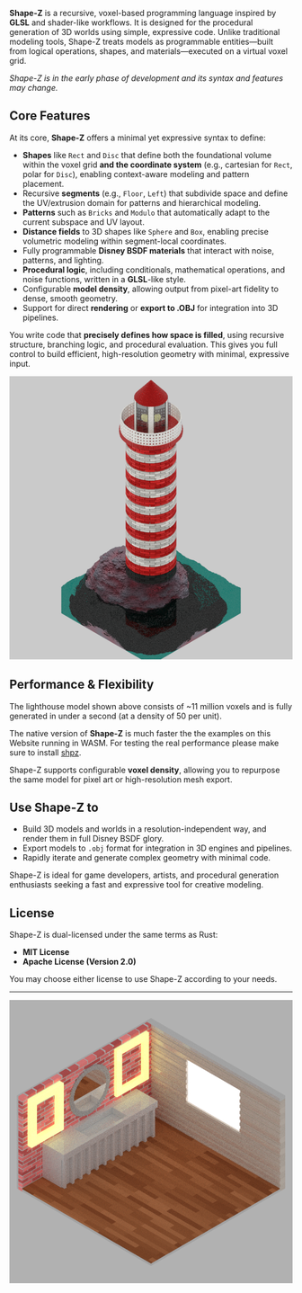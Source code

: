 
**Shape-Z** is a recursive, voxel-based programming language inspired by **GLSL** and shader-like workflows. It is designed for the procedural generation of 3D worlds using simple, expressive code. Unlike traditional modeling tools, Shape-Z treats models as programmable entities—built from logical operations, shapes, and materials—executed on a virtual voxel grid.

*Shape-Z is in the early phase of development and its syntax and features may change.*

## Core Features

At its core, **Shape-Z** offers a minimal yet expressive syntax to define:

* **Shapes** like `Rect` and `Disc` that define both the foundational volume within the voxel grid **and the coordinate system** (e.g., cartesian for `Rect`, polar for `Disc`), enabling context-aware modeling and pattern placement.
* Recursive **segments** (e.g., `Floor`, `Left`) that subdivide space and define the UV/extrusion domain for patterns and hierarchical modeling.
* **Patterns** such as `Bricks` and `Modulo` that automatically adapt to the current subspace and UV layout.
* **Distance fields** to 3D shapes like `Sphere` and `Box`, enabling precise volumetric modeling within segment-local coordinates.
* Fully programmable **Disney BSDF materials** that interact with noise, patterns, and lighting.
* **Procedural logic**, including conditionals, mathematical operations, and noise functions, written in a **GLSL**-like style.
* Configurable **model density**, allowing output from pixel-art fidelity to dense, smooth geometry.
* Support for direct **rendering** or **export to .OBJ** for integration into 3D pipelines.

You write code that **precisely defines how space is filled**, using recursive structure, branching logic, and procedural evaluation. This gives you full control to build efficient, high-resolution geometry with minimal, expressive input.

![Image](/img/examples/lighthouse.png)

## Performance & Flexibility

The lighthouse model shown above consists of ~11 million voxels and is fully generated in under a second (at a density of 50 per unit).

The native version of **Shape-Z** is much faster the the examples on this Website running in WASM. For testing the real performance please make sure to install [shpz](/docs/installation.mdx).

Shape-Z supports configurable **voxel density**, allowing you to repurpose the same model for pixel art or high-resolution mesh export.

## Use Shape-Z to

* Build 3D models and worlds in a resolution-independent way, and render them in full Disney BSDF glory.
* Export models to `.obj` format for integration in 3D engines and pipelines.
* Rapidly iterate and generate complex geometry with minimal code.

Shape-Z is ideal for game developers, artists, and procedural generation enthusiasts seeking a fast and expressive tool for creative modeling.

## License

Shape-Z is dual-licensed under the same terms as Rust:

* **MIT License**  
* **Apache License (Version 2.0)**

You may choose either license to use Shape-Z according to your needs.

---

![Bathroom](/img/examples/bathroom.png)
